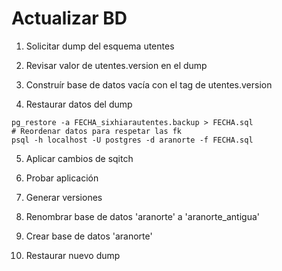 # Actualizar BD

1. Solicitar dump del esquema utentes
2. Revisar valor de utentes.version en el dump
3. Construír base de datos vacía con el tag de utentes.version

4. Restaurar datos del dump

```
pg_restore -a FECHA_sixhiarautentes.backup > FECHA.sql
# Reordenar datos para respetar las fk
psql -h localhost -U postgres -d aranorte -f FECHA.sql
```

5. Aplicar cambios de sqitch
6. Probar aplicación

7. Generar versiones

8. Renombrar base de datos 'aranorte' a 'aranorte_antigua'
9. Crear base de datos 'aranorte'
10. Restaurar nuevo dump
